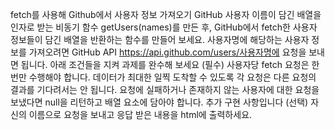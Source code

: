 fetch를 사용해 Github에서 사용자 정보 가져오기
GitHub 사용자 이름이 담긴 배열을 인자로 받는 비동기 함수 getUsers(names)를 만든 후, GitHub에서 fetch한 사용자 정보들이 담긴 배열을 반환하는 함수를 만들어 보세요.
사용자명에 해당하는 사용자 정보를 가져오려면 GitHub API https://api.github.com/users/사용자명에 요청을 보내면 됩니다.
아래 조건들을 지켜 과제를 완수해 보세요 (필수)
사용자당 fetch 요청은 한 번만 수행해야 합니다.
데이터가 최대한 일찍 도착할 수 있도록 각 요청은 다른 요청의 결과를 기다려서는 안 됩니다.
요청에 실패하거나 존재하지 않는 사용자에 대한 요청을 보냈다면 null을 리턴하고 배열 요소에 담아야 합니다.
추가 구현 사항입니다 (선택)
자신의 이름으로 요청을 보내고 응답 받은 내용을 html에 출력하세요.
